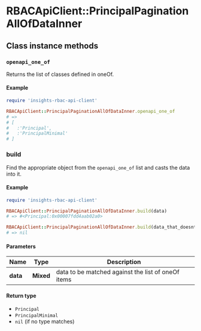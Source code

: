 # RBACApiClient::PrincipalPaginationAllOfDataInner

## Class instance methods

### `openapi_one_of`

Returns the list of classes defined in oneOf.

#### Example

```ruby
require 'insights-rbac-api-client'

RBACApiClient::PrincipalPaginationAllOfDataInner.openapi_one_of
# =>
# [
#   :'Principal',
#   :'PrincipalMinimal'
# ]
```

### build

Find the appropriate object from the `openapi_one_of` list and casts the data into it.

#### Example

```ruby
require 'insights-rbac-api-client'

RBACApiClient::PrincipalPaginationAllOfDataInner.build(data)
# => #<Principal:0x00007fdd4aab02a0>

RBACApiClient::PrincipalPaginationAllOfDataInner.build(data_that_doesnt_match)
# => nil
```

#### Parameters

| Name | Type | Description |
| ---- | ---- | ----------- |
| **data** | **Mixed** | data to be matched against the list of oneOf items |

#### Return type

- `Principal`
- `PrincipalMinimal`
- `nil` (if no type matches)

